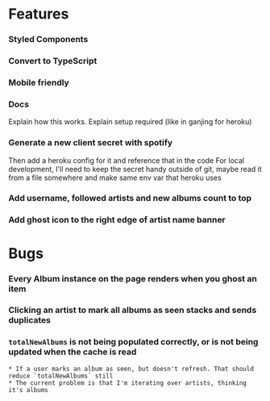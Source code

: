 # Features

### Styled Components

### Convert to TypeScript

### Mobile friendly

### Docs
Explain how this works. 
Explain setup required (like in ganjing for heroku)

### Generate a new client secret with spotify
Then add a heroku config for it and reference that in the code
For local development, I'll need to keep the secret handy outside of git, maybe read it from a file somewhere and make same env var that heroku uses

### Add username, followed artists and new albums count to top

### Add ghost icon to the right edge of artist name banner


# Bugs

### Every Album instance on the page renders when you ghost an item

### Clicking an artist to mark all albums as seen stacks and sends duplicates

### `totalNewAlbums` is not being populated correctly, or is not being updated when the cache is read
    * If a user marks an album as seen, but doesn't refresh. That should reduce `totalNewAlbums` still
    * The current problem is that I'm iterating over artists, thinking it's albums
